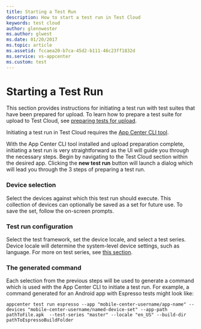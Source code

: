 ```yaml
---
title: Starting a Test Run
description: How to start a test run in Test Cloud
keywords: test cloud
author: glennwester
ms.author: glwest
ms.date: 01/20/2017
ms.topic: article
ms.assetid: fccaea20-b7ca-45d2-b111-46c23ff1832d
ms.service: vs-appcenter
ms.custom: test
---
```


# Starting a Test Run

This section provides instructions for initiating a test run with test suites that have been prepared for upload. To learn how to prepare a test suite for upload to Test Cloud, see [preparing tests for upload](~/test-cloud/preparing-for-upload/index.md).

Initiating a test run in Test Cloud requires the [App Center CLI tool](~/cli/index.md).

With the App Center CLI tool installed and upload preparation complete, initiating a test run is very straightforward as the UI will guide you through the necessary steps. Begin by navigating to the Test Cloud section within the desired app. Clicking the **new test run** button will launch a dialog which will lead you through the 3 steps of preparing a test run.

### Device selection
Select the devices against which this test run should execute. This collection of devices can optionally be saved as a set for future use. To save the set, follow the on-screen prompts.

### Test run configuration
Select the test framework, set the device locale, and select a test series. Device locale will determine the system-level device settings, such as language. For more on test series, see [this section](~/test-cloud/core-concepts.md).

### The generated command
Each selection from the previous steps will be used to generate a command which is used with the App Center CLI to initiate a test run. For example, a command generated for an Android app with Espresso tests might look like:

```
appcenter test run espresso --app "mobile-center-username/app-name" --devices "mobile-center-username/named-device-set" --app-path pathToFile.apk  --test-series "master" --locale "en_US" --build-dir pathToEspressoBuildFolder
```

